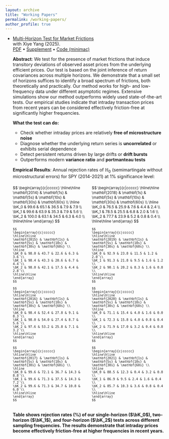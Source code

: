 ```yaml
---
layout: archive
title: "Working Papers"
permalink: /working-papers/
author_profile: true
---
```


- [Multi-Horizon Test for Market Frictions](/assets/papers/mht.pdf)  
  with Xiye Yang (2025).  
  [PDF](/assets/papers/mht.pdf) • [Supplement](/assets/papers/Supple_mht.pdf) • [Code (minimac)](https://github.com/merrickli/minimac)


  **Abstract**: We test for the presence of market frictions that induce transitory deviations of observed asset prices from the underlying efficient prices. Our test is based on the joint inference of return covariances across multiple horizons. We demonstrate that a small set of horizons suffices to identify a broad spectrum of frictions, both theoretically and practically. Our method works for high- and low-frequency data under different asymptotic regimes. Extensive simulations show our method outperforms widely used state-of-the-art tests. Our empirical studies indicate that intraday transaction prices from recent years can be considered effectively friction-free at significantly higher frequencies.


  **What the test can do:**
  - Check whether intraday prices are relatively **free of microstructure noise**
  - Diagnose whether the underlying return series is **uncorrelated** or exhibits serial dependence
  - Detect persistent returns driven by large drifts or **drift bursts**
  - Outperforms modern **variance ratio** and **portmanteau tests**


  **Empirical Results**: Annual rejection rates of $\mathbb{H}_0$ (semimartingale without microstructural errors) for SPY (2014-2021) at 1% significance level:

  <div style="display: flex; justify-content: space-between; font-size: 0.85em; margin: 20px 0;">
    <div style="width: 48%;">
      $$
      \begin{array}{c|ccccc}
      \hline\hline
      \mathbf{2014} & \mathbf{1s} & \mathbf{5s} & \mathbf{10s} & \mathbf{30s} & \mathbf{60s} \\
      \hline
      \bK_0 & 99.6 & 65.1 & 36.5 & 7.9 & 7.9 \\
      \bK_1 & 99.6 & 63.9 & 35.3 & 7.9 & 5.6 \\
      \bK_2 & 100.0 & 63.1 & 34.5 & 6.3 & 4.0 \\
      \hline\hline
      \end{array}
      $$

      $$
      \begin{array}{c|ccccc}
      \hline\hline
      \mathbf{2015} & \mathbf{1s} & \mathbf{5s} & \mathbf{10s} & \mathbf{30s} & \mathbf{60s} \\
      \hline
      \bK_0 & 98.0 & 43.7 & 22.6 & 6.3 & 3.6 \\
      \bK_1 & 98.4 & 43.3 & 20.6 & 6.7 & 4.4 \\
      \bK_2 & 98.0 & 42.1 & 17.5 & 4.4 & 2.8 \\
      \hline\hline
      \end{array}
      $$

      $$
      \begin{array}{c|ccccc}
      \hline\hline
      \mathbf{2016} & \mathbf{1s} & \mathbf{5s} & \mathbf{10s} & \mathbf{30s} & \mathbf{60s} \\
      \hline
      \bK_0 & 98.4 & 52.4 & 27.8 & 9.1 & 8.3 \\
      \bK_1 & 98.0 & 54.0 & 27.4 & 8.7 & 5.6 \\
      \bK_2 & 97.6 & 53.2 & 25.8 & 7.1 & 3.2 \\
      \hline\hline
      \end{array}
      $$

      $$
      \begin{array}{c|ccccc}
      \hline\hline
      \mathbf{2017} & \mathbf{1s} & \mathbf{5s} & \mathbf{10s} & \mathbf{30s} & \mathbf{60s} \\
      \hline
      \bK_0 & 99.6 & 72.1 & 36.7 & 14.3 & 8.8 \\
      \bK_1 & 99.6 & 71.3 & 37.5 & 14.3 & 7.2 \\
      \bK_2 & 99.6 & 71.3 & 34.7 & 10.8 & 6.0 \\
      \hline\hline
      \end{array}
      $$
    </div>

    <div style="width: 48%;">
      $$
      \begin{array}{c|ccccc}
      \hline\hline
      \mathbf{2018} & \mathbf{1s} & \mathbf{5s} & \mathbf{10s} & \mathbf{30s} & \mathbf{60s} \\
      \hline
      \bK_0 & 76.5 & 25.9 & 7.6 & 4.4 & 2.4 \\
      \bK_1 & 78.5 & 25.5 & 6.8 & 2.0 & 1.6 \\
      \bK_2 & 77.7 & 23.9 & 5.2 & 0.8 & 0.4 \\
      \hline\hline
      \end{array}
      $$

      $$
      \begin{array}{c|ccccc}
      \hline\hline
      \mathbf{2019} & \mathbf{1s} & \mathbf{5s} & \mathbf{10s} & \mathbf{30s} & \mathbf{60s} \\
      \hline
      \bK_0 & 92.9 & 23.8 & 11.5 & 1.2 & 2.0 \\
      \bK_1 & 91.3 & 21.8 & 9.5 & 1.6 & 1.2 \\
      \bK_2 & 90.1 & 20.2 & 8.3 & 1.6 & 0.8 \\
      \hline\hline
      \end{array}
      $$

      $$
      \begin{array}{c|ccccc}
      \hline\hline
      \mathbf{2020} & \mathbf{1s} & \mathbf{5s} & \mathbf{10s} & \mathbf{30s} & \mathbf{60s} \\
      \hline
      \bK_0 & 71.1 & 15.4 & 4.0 & 1.6 & 0.0 \\
      \bK_1 & 72.3 & 15.8 & 4.0 & 0.8 & 0.4 \\
      \bK_2 & 71.9 & 17.0 & 3.2 & 0.4 & 0.8 \\
      \hline\hline
      \end{array}
      $$

      $$
      \begin{array}{c|ccccc}
      \hline\hline
      \mathbf{2021} & \mathbf{1s} & \mathbf{5s} & \mathbf{10s} & \mathbf{30s} & \mathbf{60s} \\
      \hline
      \bK_0 & 88.5 & 12.3 & 0.4 & 3.2 & 0.8 \\
      \bK_1 & 86.9 & 9.5 & 2.4 & 1.6 & 0.4 \\
      \bK_2 & 85.7 & 10.3 & 3.6 & 0.8 & 0.4 \\
      \hline\hline
      \end{array}
      $$
    </div>
  </div>

  **Table shows rejection rates (%) of our single-horizon ($\bK_0$), two-horizon ($\bK_1$), and four-horizon ($\bK_2$) tests across different sampling frequencies. The results demonstrate that intraday prices become effectively friction-free at higher frequencies in recent years.**
    <div style="width: 45%;">
